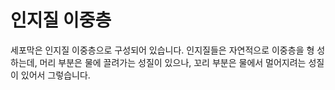 # 인지질 이중층

세포막은 인지질 이중층으로 구성되어 있습니다. 인지질들은 자연적으로 이중층을 형
성하는데, 머리 부분은 물에 끌려가는 성질이 있으나, 꼬리 부분은 물에서 멀어지려는
성질이 있어서 그렇습니다.
